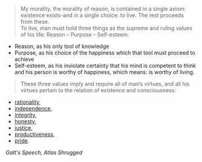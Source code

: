> My morality, the morality of reason, is contained in a single axiom: existence exists-and in a single choice: to live. The rest proceeds from these.   
> To live, man must hold three things as the supreme and ruling values of his life: Reason – Purpose – Self-esteem.
* Reason, as his only tool of knowledge
* Purpose, as his choice of the happiness which that tool must proceed to achieve
* Self-esteem, as his inviolate certainty that his mind is competent to think and his person is worthy of happiness, which means: is worthy of living.

> These three values imply and require all of man’s virtues, and all his virtues pertain to the relation of existence and consciousness:
* [rationality](Rationality.md),
* [independence](Independence.md),
* [integrity](Integrity.md),
* [honesty](Honesty.md),
* [justice](Justice.md),
* [productiveness](Productiveness.md),
* [pride](Pride.md).

*Galt's Speech, Atlas Shrugged*
